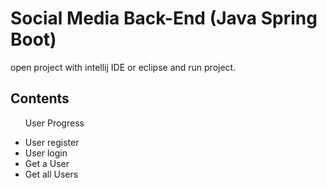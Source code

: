 <h1>Social Media Back-End (Java Spring Boot)</h1>
open project with intellij IDE or eclipse
and run project.
 
 <h2>Contents</h2>
<ul>
  <p>User Progress</p>
  <li>User register</li>
  <li>User login</li>  
  <li>Get a User</li>  
  <li>Get all Users</li>  
  </ul>
